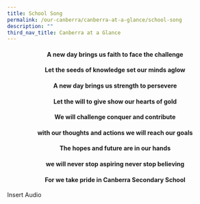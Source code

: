 ```yaml
---
title: School Song
permalink: /our-canberra/canberra-at-a-glance/school-song
description: ""
third_nav_title: Canberra at a Glance
---
```

<h4 style="text-align: center;"><strong>A new day brings us faith to face the challenge</strong></h4>
<h4 style="text-align: center;"><strong>Let the seeds of knowledge set our minds aglow</strong></h4>
<h4 style="text-align: center;"><strong>A new day brings us strength to persevere</strong></h4>
<h4 style="text-align: center;"><strong>Let the will to give show our hearts of gold</strong></h4>
<h4 style="text-align: center;"><strong>We will challenge conquer and contribute</strong></h4>
<h4 style="text-align: center;"><strong>with our thoughts and actions we will reach our goals</strong></h4>
<h4 style="text-align: center;"><strong>The hopes and future are in our hands</strong></h4>
<h4 style="text-align: center;"><strong>we will never stop aspiring never stop believing</strong></h4>
<h4 style="text-align: center;"><strong>For we take pride in Canberra Secondary School</strong></h4>

Insert Audio